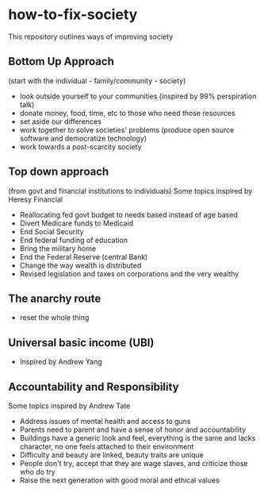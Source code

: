 # how-to-fix-society
This repository outlines ways of improving society

## Bottom Up Approach
(start with the individual - family/community - society)
- look outside yourself to your communities (inspired by 99% perspiration talk)
- donate money, food, time, etc to those who need those resources
- set aside our differences
- work together to solve societies' problems (produce open source software and democratize technology)
- work towards a post-scarcity society

## Top down approach
(from govt and financial institutions to individuals)
Some topics inspired by Heresy Financial
- Reallocating fed govt budget to needs based instead of age based
- Divert Medicare funds to Medicaid
- End Social Security
- End federal funding of education
- Bring the military home
- End the Federal Reserve (central Bank)
- Change the way wealth is distributed
- Revised legislation and taxes on corporations and the very wealthy 

## The anarchy route
- reset the whole thing

## Universal basic income (UBI)
- Inspired by Andrew Yang

## Accountability and Responsibility
Some topics inspired by Andrew Tate
- Address issues of mental health and access to guns
- Parents need to parent and have a sense of honor and accountability
- Buildings have a generic look and feel, everything is the same and lacks character, no one feels attached to their environment
- Difficulty and beauty are linked, beauty traits are unique
- People don't try, accept that they are wage slaves, and criticize those who do try
- Raise the next generation with good moral and ethical values
